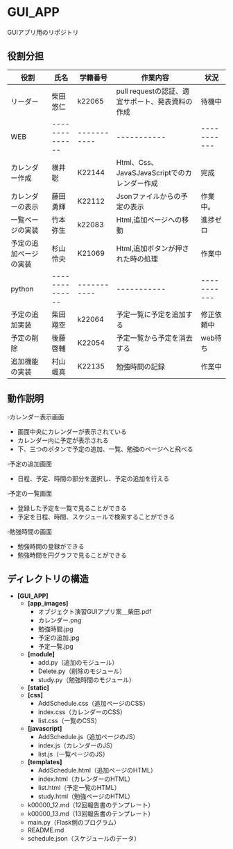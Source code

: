 # GUI_APP
GUIアプリ用のリポジトリ

## 役割分担
| 役割     | 氏名      | 学籍番号     | 作業内容   |状況   |
| -------------- | -------------- | ----------- | ----------- | ----------- |
|リーダー |柴田悠仁 |k22065 | pull requestの認証、適宜サポート、発表資料の作成 | 待機中 |
| WEB | -------------- | ----------- | ----------- | ----------- |
|カレンダー作成 |横井聡 |K22144 | Html、Css、JavaSJavaScriptでのカレンダー作成 | 完成 |
|カレンダーの表示 |藤田勇輝  |K22112 | Jsonファイルからの予定の表示 | 作業中。 |
|一覧ページの実装 |竹本弥生 |k22083 | Html,追加ページへの移動 | 進捗ゼロ |
|予定の追加ページの実装 |杉山怜央 |K21069 | Html,追加ボタンが押された時の処理 | 作業中 |
| python | -------------- | ----------- | ----------- | ----------- |
|予定の追加実装 |柴田翔空 |k22064 | 予定一覧に予定を追加する | 修正依頼中 |
|予定の削除 |後藤啓輔 |K22054 | 予定一覧から予定を消去する | web待ち |
|追加機能の実装 |村山颯真 |K22135 | 勉強時間の記録 | 作業中 |

## 動作説明
▫️カレンダー表示画面
- 画面中央にカレンダーが表示されている
- カレンダー内に予定が表示される
- 下、三つのボタンで予定の追加、一覧、勉強のページへと飛べる

▫️予定の追加画面
- 日程、予定、時間の部分を選択し、予定の追加を行える

▫️予定の一覧画面
- 登録した予定を一覧で見ることができる
- 予定を日程、時間、スケジュールで検索することができる

▫️勉強時間の画面
- 勉強時間の登録ができる
- 勉強時間を円グラフで見ることができる

## ディレクトリの構造
- **[GUI_APP]**
  - **[app_images]**
    - オブジェクト演習GUIアプリ案＿柴田.pdf
    - カレンダー.png
    - 勉強時間.jpg
    - 予定の追加.jpg
    - 予定一覧.jpg
  - **[module]**
    - add.py（追加のモジュール）
    - Delete.py（削除のモジュール）
    - study.py（勉強時間のモジュール）
  - **[static]**
  - **[css]**
    - AddSchedule.css（追加ページのCSS）
    - index.css（カレンダーのCSS）
    - list.css（一覧のCSS）
  - **[javascript]**
    - AddSchedule.js（追加ページのJS）
    - index.js（カレンダーのJS）
    - list.js（一覧ページのJS）
  - **[templates]**
    - AddSchedule.html（追加ページのHTML）
    - index.html（カレンダーのHTML）
    - list.html（予定一覧のHTML）
    - study.html（勉強ページのHTML）
  - k00000_12.md（12回報告書のテンプレート）
  - k00000_13.md（13回報告書のテンプレート）
  - main.py（Flask側のプログラム）
  - README.md
  - schedule.json（スケジュールのデータ）
